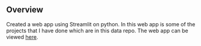 ## Overview

Created a web app using Streamlit on python. In this web app is some of the projects that I have done which are in this data repo.
The web app can be viewed 
[here](https://abdulkadirportoflio.streamlitapp.com/).
